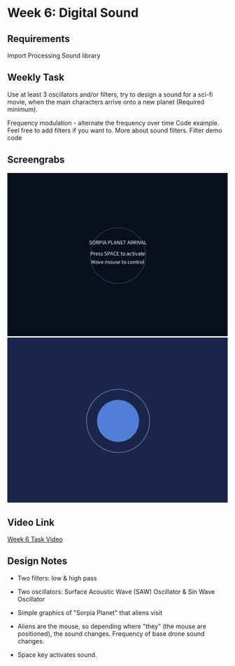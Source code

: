 <h1>Week 6: Digital Sound</h1>

<h2>Requirements</h2>
Import Processing Sound library

<h2>Weekly Task</h2>

Use at least 3 oscillators and/or filters, try to design a sound for a sci-fi movie, when the main characters arrive onto a new planet (Required minimum).

Frequency modulation - alternate the frequency over time Code example.
Feel free to add filters if you want to. More about sound filters. Filter demo code

<h2>Screengrabs</h2>
<img src="Week 6 Digital Sound 1.png" alt="Week 6 Task Screengrab 1">

<img src="Week 6 Digital Sound 2.png" alt="Week 6 Task Screengrab 2">

<h2>Video Link</h2>
<a href="https://drive.google.com/file/d/1C0UUPLdvRpHU6YzzhloUV0OJhwj0MuxP/view?usp=drive_link">Week 6 Task Video</a>
<h2>Design Notes</h2>

- Two filters: low & high pass

- Two oscillators: Surface Acoustic Wave (SAW) Oscillator & Sin Wave Oscillator 

- Simple graphics of "Sorpia Planet" that aliens visit

- Aliens are the mouse, so depending where "they" (the mouse are positioned), the sound changes. Frequency of base drone sound changes.

- Space key activates sound. 
